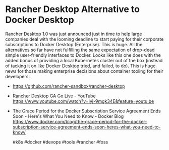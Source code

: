 # Rancher Desktop Alternative to Docker Desktop

Rancher Desktop 1.0 was just announced just in time to help large
companies deal with the looming deadline to start paying for their
corporate subscriptions to Docker Desktop (Enterprise). This is huge.
All the alternatives so far have not fulfilling the same expectation of
drop-dead simple user-friendly interfaces to Docker. Looks like this one
does with the added bonus of providing a local Kubernetes cluster out of
the box (instead of tacking it on like Docker Desktop tried, and failed,
to do). This is huge news for those making enterprise decisions
about container tooling for their developers.

* <https://github.com/rancher-sandbox/rancher-desktop>

* Rancher Desktop GA Go Live - YouTube  
  <https://www.youtube.com/watch?v=Iyj-9mgk34E&feature=youtu.be>

* The Grace Period for the Docker Subscription Service Agreement Ends Soon - Here\'s What You Need to Know - Docker Blog  
  <https://www.docker.com/blog/the-grace-period-for-the-docker-subscription-service-agreement-ends-soon-heres-what-you-need-to-know/>

    #k8s #docker #devops #tools #rancher #foss
